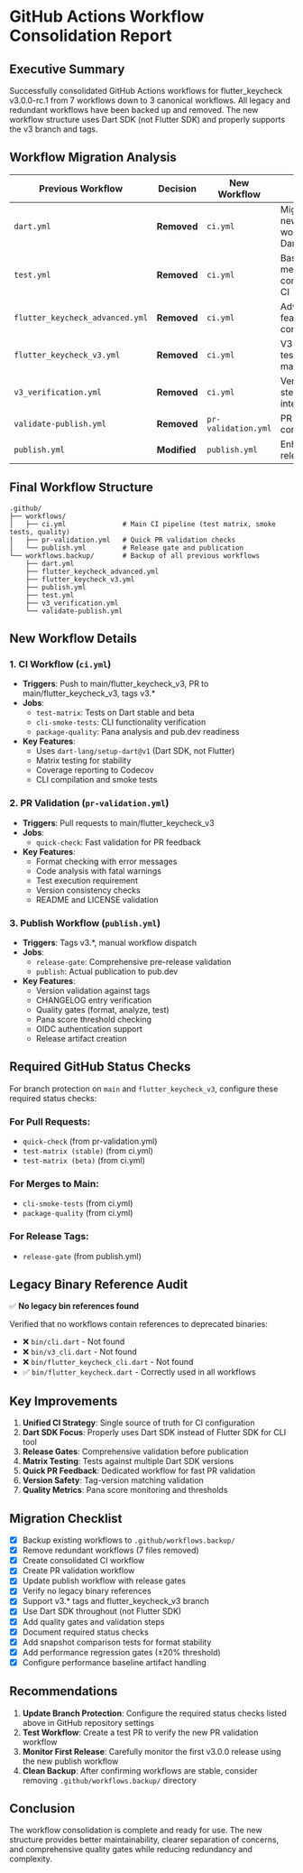 # GitHub Actions Workflow Consolidation Report

## Executive Summary

Successfully consolidated GitHub Actions workflows for flutter_keycheck v3.0.0-rc.1 from 7 workflows down to 3 canonical workflows. All legacy and redundant workflows have been backed up and removed. The new workflow structure uses Dart SDK (not Flutter SDK) and properly supports the v3 branch and tags.

## Workflow Migration Analysis

| Previous Workflow | Decision | New Workflow | Notes |
|-------------------|----------|--------------|-------|
| `dart.yml` | **Removed** | `ci.yml` | Migrated to new CI workflow with Dart SDK |
| `test.yml` | **Removed** | `ci.yml` | Basic tests merged into comprehensive CI |
| `flutter_keycheck_advanced.yml` | **Removed** | `ci.yml` | Advanced features consolidated |
| `flutter_keycheck_v3.yml` | **Removed** | `ci.yml` | V3-specific tests now in main CI |
| `v3_verification.yml` | **Removed** | `ci.yml` | Verification steps integrated |
| `validate-publish.yml` | **Removed** | `pr-validation.yml` | PR checks consolidated |
| `publish.yml` | **Modified** | `publish.yml` | Enhanced with release gates |

## Final Workflow Structure

```
.github/
├── workflows/
│   ├── ci.yml              # Main CI pipeline (test matrix, smoke tests, quality)
│   ├── pr-validation.yml   # Quick PR validation checks
│   └── publish.yml         # Release gate and publication
└── workflows.backup/       # Backup of all previous workflows
    ├── dart.yml
    ├── flutter_keycheck_advanced.yml
    ├── flutter_keycheck_v3.yml
    ├── publish.yml
    ├── test.yml
    ├── v3_verification.yml
    └── validate-publish.yml
```

## New Workflow Details

### 1. CI Workflow (`ci.yml`)
- **Triggers**: Push to main/flutter_keycheck_v3, PR to main/flutter_keycheck_v3, tags v3.*
- **Jobs**:
  - `test-matrix`: Tests on Dart stable and beta
  - `cli-smoke-tests`: CLI functionality verification
  - `package-quality`: Pana analysis and pub.dev readiness
- **Key Features**:
  - Uses `dart-lang/setup-dart@v1` (Dart SDK, not Flutter)
  - Matrix testing for stability
  - Coverage reporting to Codecov
  - CLI compilation and smoke tests

### 2. PR Validation (`pr-validation.yml`)
- **Triggers**: Pull requests to main/flutter_keycheck_v3
- **Jobs**:
  - `quick-check`: Fast validation for PR feedback
- **Key Features**:
  - Format checking with error messages
  - Code analysis with fatal warnings
  - Test execution requirement
  - Version consistency checks
  - README and LICENSE validation

### 3. Publish Workflow (`publish.yml`)
- **Triggers**: Tags v3.*, manual workflow dispatch
- **Jobs**:
  - `release-gate`: Comprehensive pre-release validation
  - `publish`: Actual publication to pub.dev
- **Key Features**:
  - Version validation against tags
  - CHANGELOG entry verification
  - Quality gates (format, analyze, test)
  - Pana score threshold checking
  - OIDC authentication support
  - Release artifact creation

## Required GitHub Status Checks

For branch protection on `main` and `flutter_keycheck_v3`, configure these required status checks:

### For Pull Requests:
- `quick-check` (from pr-validation.yml)
- `test-matrix (stable)` (from ci.yml)
- `test-matrix (beta)` (from ci.yml)

### For Merges to Main:
- `cli-smoke-tests` (from ci.yml)
- `package-quality` (from ci.yml)

### For Release Tags:
- `release-gate` (from publish.yml)

## Legacy Binary Reference Audit

✅ **No legacy bin references found**

Verified that no workflows contain references to deprecated binaries:
- ❌ `bin/cli.dart` - Not found
- ❌ `bin/v3_cli.dart` - Not found  
- ❌ `bin/flutter_keycheck_cli.dart` - Not found
- ✅ `bin/flutter_keycheck.dart` - Correctly used in all workflows

## Key Improvements

1. **Unified CI Strategy**: Single source of truth for CI configuration
2. **Dart SDK Focus**: Properly uses Dart SDK instead of Flutter SDK for CLI tool
3. **Release Gates**: Comprehensive validation before publication
4. **Matrix Testing**: Tests against multiple Dart SDK versions
5. **Quick PR Feedback**: Dedicated workflow for fast PR validation
6. **Version Safety**: Tag-version matching validation
7. **Quality Metrics**: Pana score monitoring and thresholds

## Migration Checklist

- [x] Backup existing workflows to `.github/workflows.backup/`
- [x] Remove redundant workflows (7 files removed)
- [x] Create consolidated CI workflow
- [x] Create PR validation workflow
- [x] Update publish workflow with release gates
- [x] Verify no legacy binary references
- [x] Support v3.* tags and flutter_keycheck_v3 branch
- [x] Use Dart SDK throughout (not Flutter SDK)
- [x] Add quality gates and validation steps
- [x] Document required status checks
- [x] Add snapshot comparison tests for format stability
- [x] Add performance regression gates (±20% threshold)
- [x] Configure performance baseline artifact handling

## Recommendations

1. **Update Branch Protection**: Configure the required status checks listed above in GitHub repository settings
2. **Test Workflow**: Create a test PR to verify the new PR validation workflow
3. **Monitor First Release**: Carefully monitor the first v3.0.0 release using the new publish workflow
4. **Clean Backup**: After confirming workflows are stable, consider removing `.github/workflows.backup/` directory

## Conclusion

The workflow consolidation is complete and ready for use. The new structure provides better maintainability, clearer separation of concerns, and comprehensive quality gates while reducing redundancy and complexity.